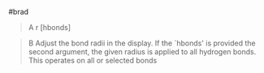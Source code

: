 #brad

>A r [hbonds]

>B Adjust the bond radii in the display. If the `hbonds' is provided the second argument, the given radius is applied to all hydrogen bonds. This operates on all or selected bonds
